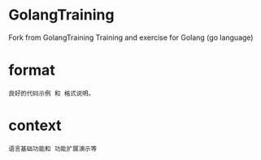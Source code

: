 # GolangTraining
Fork from GolangTraining
Training and exercise for Golang (go language)


# format
    良好的代码示例 和 格式说明。


# context
    语言基础功能和 功能扩展演示等